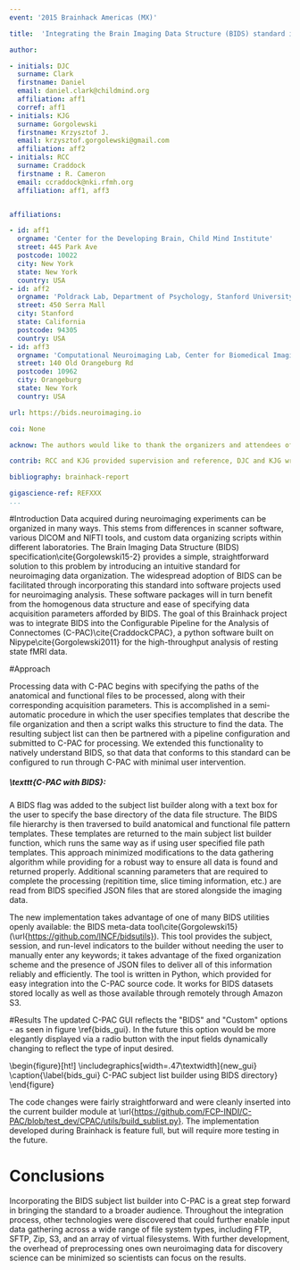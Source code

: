 ```yaml
---
event: '2015 Brainhack Americas (MX)'

title:  'Integrating the Brain Imaging Data Structure (BIDS) standard into C-PAC'

author:

- initials: DJC
  surname: Clark
  firstname: Daniel
  email: daniel.clark@childmind.org
  affiliation: aff1
  corref: aff1
- initials: KJG
  surname: Gorgolewski
  firstname: Krzysztof J.
  email: krzysztof.gorgolewski@gmail.com
  affiliation: aff2
- initials: RCC
  surname: Craddock
  firstname : R. Cameron
  email: ccraddock@nki.rfmh.org
  affiliation: aff1, aff3


affiliations:

- id: aff1
  orgname: 'Center for the Developing Brain, Child Mind Institute'
  street: 445 Park Ave
  postcode: 10022
  city: New York
  state: New York
  country: USA
- id: aff2
  orgname: 'Poldrack Lab, Department of Psychology, Stanford University'
  street: 450 Serra Mall
  city: Stanford
  state: California
  postcode: 94305
  country: USA
- id: aff3
  orgname: 'Computational Neuroimaging Lab, Center for Biomedical Imaging and Neuromodulation, Nathan Kline Institute for Psychiatric Research'
  street: 140 Old Orangeburg Rd
  postcode: 10962
  city: Orangeburg
  state: New York
  country: USA

url: https://bids.neuroimaging.io

coi: None

acknow: The authors would like to thank the organizers and attendees of Brainhack MX and the developers of C-PAC. This project was funded in part by a Educational Research Grant from Amazon Web Services.

contrib: RCC and KJG provided supervision and reference, DJC and KJG wrote the software, DJC and KJG performed tests, and DJC wrote the report.

bibliography: brainhack-report

gigascience-ref: REFXXX
...
```


#Introduction
Data acquired during neuroimaging experiments can be organized in many ways. This stems from differences in scanner software, various DICOM and NIFTI tools, and custom data organizing scripts within different laboratories. The Brain Imaging Data Structure (BIDS) specification\cite{Gorgolewski15-2} provides a simple, straightforward solution to this problem by introducing an intuitive standard for neuroimaging data organization. The widespread adoption of BIDS can be facilitated through incorporating this standard into software projects used for neuroimaging analysis. These software packages will in turn benefit from the homogenous data structure and ease of specifying data acquisition parameters afforded by BIDS. The goal of this Brainhack project was to integrate BIDS into the Configurable Pipeline for the Analysis of Connectomes (C-PAC)\cite{CraddockCPAC}, a python software built on Nipype\cite{Gorgolewski2011} for the high-throughput analysis of resting state fMRI data. 



#Approach

Processing data with C-PAC begins with specifying the paths of the anatomical and functional files to be processed, along with their corresponding acquisition parameters. This is accomplished in a semi-automatic procedure in which the user specifies templates that describe the file organization and then a script walks this structure to find the data. The resulting subject list can then be partnered with a pipeline configuration and submitted to C-PAC for processing. We extended this functionality to natively understand BIDS, so that data that conforms to this standard can be configured to run through C-PAC with minimal user intervention. 

##### \texttt{C-PAC with BIDS}:

A BIDS flag was added to the subject list builder along with a text box for the user to specify the base directory of the data file structure. The BIDS file hierarchy is then traversed to build anatomical and functional file pattern templates. These templates are returned to the main subject list builder function, which runs the same way as if using user specified file path templates. This approach minimized modifications to the data gathering algorithm while providing for a robust way to ensure all data is found and returned properly. Additional scanning parameters that are required to complete the processing (repitition time, slice timing information, etc.) are read from BIDS specified JSON files that are stored alongside the imaging data. 

The new implementation takes advantage of one of many BIDS utilities openly available: the BIDS meta-data tool\cite{Gorgolewski15} (\url{https://github.com/INCF/bidsutils}). This tool provides the subject, session, and run-level indicators to the builder without needing the user to manually enter any keywords; it takes advantage of the fixed organization scheme and the presence of JSON files to deliver all of this information reliably and efficiently. The tool is written in Python, which provided for easy integration into the C-PAC source code. It works for BIDS datasets stored locally as well as those available through remotely through Amazon S3.

#Results
The updated C-PAC GUI reflects the "BIDS" and "Custom" options - as seen in figure \ref{bids_gui}. In the future this option would be more elegantly displayed via a radio button with the input fields dynamically changing to reflect the type of input desired.

\begin{figure}[ht!]
  \includegraphics[width=.47\textwidth]{new_gui}
  \caption{\label{bids_gui} C-PAC subject list builder using BIDS directory}
\end{figure}

The code changes were fairly straightforward and were cleanly inserted into the current builder module at \url{https://github.com/FCP-INDI/C-PAC/blob/test_dev/CPAC/utils/build_sublist.py}. The implementation developed during Brainhack is feature full, but will require more testing in the future.

# Conclusions
Incorporating the BIDS subject list builder into C-PAC is a great step forward in bringing the standard to a broader audience. Throughout the integration process, other technologies were discovered that could further enable input data gathering across a wide range of file system types, including FTP, SFTP, Zip, S3, and an array of virtual filesystems. With further development, the overhead of preprocessing ones own neuroimaging data for discovery science can be minimized so scientists can focus on the results.

